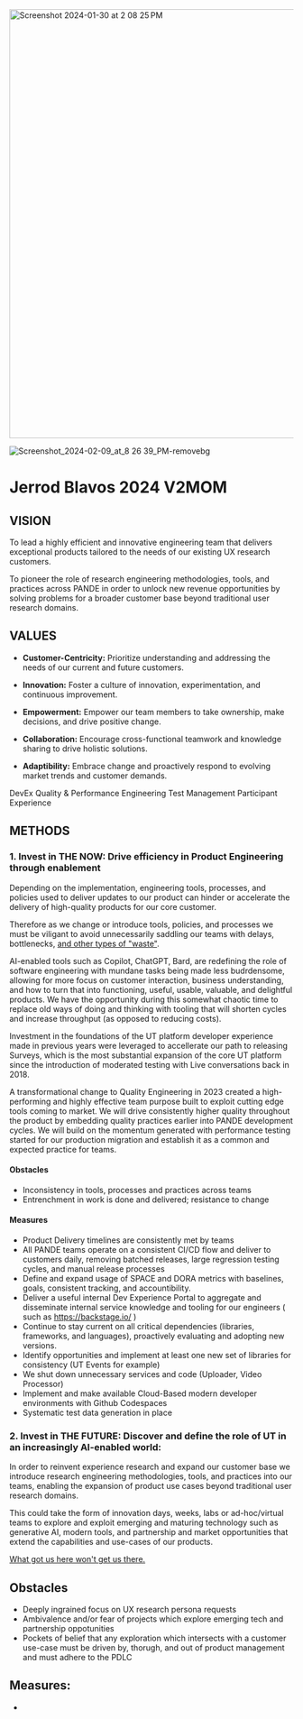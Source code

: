<img width="761" alt="Screenshot 2024-01-30 at 2 08 25 PM" src="https://github.com/jblavos-ut/jblavos-ut/assets/137301546/990fb5af-24f4-4717-9313-d5698181f7cd">

![Screenshot_2024-02-09_at_8 26 39_PM-removebg](https://github.com/jblavos-ut/jblavos-ut/assets/137301546/8e177c44-b12c-44f8-90e2-614f87a9da78)

# Jerrod Blavos 2024 V2MOM

## VISION
To lead a highly efficient and innovative engineering team that delivers exceptional products tailored to the needs of our existing UX research customers.

To pioneer the role of research engineering methodologies, tools, and practices across PANDE in order to unlock new revenue opportunities by solving problems for a broader customer base beyond traditional user research domains.

## VALUES

- **Customer-Centricity:** Prioritize understanding and addressing the needs of our current and future customers.

- **Innovation:** Foster a culture of innovation, experimentation, and continuous improvement.

- **Empowerment:** Empower our team members to take ownership, make decisions, and drive positive change.

- **Collaboration:** Encourage cross-functional teamwork and knowledge sharing to drive holistic solutions.

- **Adaptibility:** Embrace change and proactively respond to evolving market trends and customer demands.

DevEx
Quality & Performance Engineering
Test Management
Participant Experience


## METHODS
### 1. Invest in THE NOW: Drive efficiency in Product Engineering through enablement
Depending on the implementation, engineering tools, processes, and policies used to deliver updates to our product can hinder or accelerate the delivery of high-quality products for our core customer.

Therefore as we change or introduce tools, policies, and processes we must be viligant to avoid unnecessarily saddling our teams with delays, bottlenecks, [and other types of "waste"](https://medium.com/@markbarbs/the-7-wastes-of-lean-software-development-1a6acbe9d5d7).

AI-enabled tools such as Copilot, ChatGPT, Bard, are redefining the role of software engineering with mundane tasks being made less budrdensome, allowing for more focus on customer interaction, business understanding, and how to turn that into functioning, useful, usable, valuable, and delightful products. We have the opportunity during this somewhat chaotic time to replace old ways of doing and thinking with tooling that will shorten cycles and increase throughput (as opposed to reducing costs).

Investment in the foundations of the UT platform developer experience made in previous years were leveraged to accellerate our path to releasing Surveys, which is the most substantial expansion of the core UT platform since the introduction of moderated testing with Live conversations back in 2018.

A transformational change to Quality Engineering in 2023 created a high-performing and highly effective team purpose built to exploit cutting edge tools coming to market. We will drive consistently higher quality throughout the product by embedding quality practices earlier into PANDE development cycles.  We will build on the momentum generated with performance testing started for our production migration and establish it as a common and expected practice for teams.

#### Obstacles
- Inconsistency in tools, processes and practices across teams
- Entrenchment in work is done and delivered; resistance to change

#### Measures
- Product Delivery timelines are consistently met by teams
- All PANDE teams operate on a consistent CI/CD flow and deliver to customers daily, removing batched releases, large regression testing cycles, and manual release processes
- Define and expand usage of SPACE and DORA metrics with baselines, goals, consistent tracking, and accountibility.
- Deliver a useful internal Dev Experience Portal to aggregate and disseminate internal service knowledge and tooling for our engineers ( such as https://backstage.io/ )
- Continue to stay current on all critical dependencies (libraries, frameworks, and languages), proactively evaluating and adopting new versions.
- Identify opportunities and implement at least one new set of libraries for consistency (UT Events for example)
- We shut down unnecessary services and code (Uploader, Video Processor)
- Implement and make available Cloud-Based modern developer environments with Github Codespaces
- Systematic test data generation in place

### 2. Invest in THE FUTURE: Discover and define the role of UT in an increasingly AI-enabled world:

In order to reinvent experience research and expand our customer base we introduce research engineering methodologies, tools, and practices into our teams, enabling the expansion of product use cases beyond traditional user research domains.

This could take the form of innovation days, weeks, labs or ad-hoc/virtual teams to explore and exploit emerging  and maturing technology such as generative AI, modern tools, and partnership and market opportunities that extend the capabilities and use-cases of our products.

[What got us here won't get us there.](https://www.forbes.com/sites/forbesagencycouncil/2017/11/15/what-got-us-here-wont-get-us-there-expert-thoughts-on-innovation-and-growth/?sh=49d8fbb97349)

## Obstacles
- Deeply ingrained focus on UX research persona requests
- Ambivalence and/or fear of projects which explore emerging tech and partnership oppotunities
- Pockets of belief that any exploration which intersects with a customer use-case must be driven by, thorugh, and out of product management and must adhere to the PDLC

## Measures:
-
